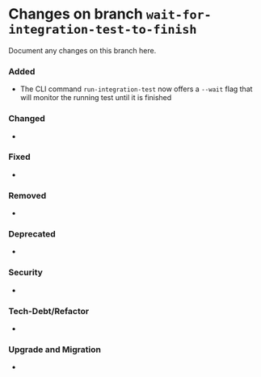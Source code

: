 # Changes on branch `wait-for-integration-test-to-finish`
Document any changes on this branch here.
### Added
- The CLI command `run-integration-test` now offers a `--wait` flag that will monitor the running test until it is finished

### Changed
- 

### Fixed
- 

### Removed
- 

### Deprecated
- 

### Security
- 

### Tech-Debt/Refactor
- 

### Upgrade and Migration
- 
